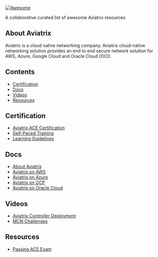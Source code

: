 [![Awesome](https://awesome.re/badge.svg)](https://awesome.re)

A collaborative curated list of awesome Aviatrix resources

## About Aviatrix

Aviatrix is a cloud native networking company. Aviatrix cloud-native networking solution provides an end to end secure network solution for AWS, Azure, Google Cloud and Oracle Cloud (OCI).

## Contents

- [Certification](#Certification)
- [Docs](#books)
- [Videos](#roles)
- [Resources](#resources)


## Certification

- [Aviatrix ACE Certification](https://aviatrix.com/ace/)
- [Self-Paced Training](https://aviatrix.teachable.com/)
- [Learning Guidelines](https://community.aviatrix.com/t/y4hh4ml/ace-associate-self-paced-learning-guidelines)

## Docs

- [About Aviatrix](https://docs.aviatrix.com/StartUpGuides/aviatrix_overview.html)
- [Aviatrix on AWS](https://docs.aviatrix.com/StartUpGuides/aviatrix-cloud-controller-startup-guide.html)
- [Aviatrix on Azure](https://docs.aviatrix.com/StartUpGuides/azure-aviatrix-cloud-controller-startup-guide.html#azure-startup-guide)
- [Aviatrix on GCP](https://docs.aviatrix.com/StartUpGuides/google-aviatrix-cloud-controller-startup-guide.html)
- [Aviatrix on Oracle Cloud](https://docs.aviatrix.com/StartUpGuides/oracle-aviatrix-cloud-controller-startup-guide.html)

## Videos

- [Aviatrix Controller Deployment](https://community.aviatrix.com/t/35h32sz)
- [MCN Challenges](https://packetpushers.net/podcast/heavy-networking-507-build-and-run-a-multi-cloud-network-architecture-with-aviatrix-sponsored/)


## Resources

- [Passing ACE Exam](http://iamajinkya.me/techwisdombyajinkya/Aviatrix-ace/)

